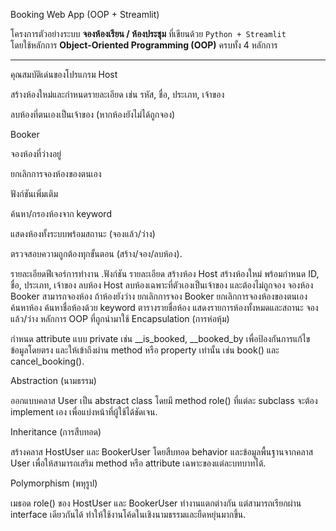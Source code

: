 Booking Web App (OOP + Streamlit)

โครงการตัวอย่างระบบ **จองห้องเรียน / ห้องประชุม** ที่เขียนด้วย `Python + Streamlit`  
โดยใช้หลักการ **Object-Oriented Programming (OOP)** ครบทั้ง 4 หลักการ

---

 คุณสมบัติเด่นของโปรแกรม
Host

สร้างห้องใหม่และกำหนดรายละเอียด เช่น รหัส, ชื่อ, ประเภท, เจ้าของ

ลบห้องที่ตนเองเป็นเจ้าของ (หากห้องยังไม่ได้ถูกจอง)

Booker

จองห้องที่ว่างอยู่

ยกเลิกการจองห้องของตนเอง

ฟังก์ชันเพิ่มเติม

ค้นหา/กรองห้องจาก keyword

แสดงห้องทั้งระบบพร้อมสถานะ (จองแล้ว/ว่าง)

ตรวจสอบความถูกต้องทุกขั้นตอน (สร้าง/จอง/ลบห้อง).

รายละเอียดฟีเจอร์การทำงาน
.ฟังก์ชัน	รายละเอียด
สร้างห้อง	Host สร้างห้องใหม่ พร้อมกำหนด ID, ชื่อ, ประเภท, เจ้าของ
ลบห้อง	Host ลบห้องเฉพาะที่ตัวเองเป็นเจ้าของ และต้องไม่ถูกจอง
จองห้อง	Booker สามารถจองห้อง ถ้าห้องยังว่าง
ยกเลิกการจอง	Booker ยกเลิกการจองห้องของตนเอง
ค้นหาห้อง	ค้นหาชื่อห้องด้วย keyword
ตารางรายชื่อห้อง	แสดงรายการห้องทั้งหมดและสถานะ จองแล้ว/ว่าง
หลักการ OOP ที่ถูกนำมาใช้
Encapsulation (การห่อหุ้ม)

กำหนด attribute แบบ private เช่น __is_booked, __booked_by เพื่อป้องกันการแก้ไขข้อมูลโดยตรง และให้เข้าถึงผ่าน method หรือ property เท่านั้น เช่น book() และ cancel_booking().

Abstraction (นามธรรม)

ออกแบบคลาส User เป็น abstract class โดยมี method role() ที่แต่ละ subclass จะต้อง implement เอง เพื่อแบ่งหน้าที่ผู้ใช้ได้ชัดเจน.

Inheritance (การสืบทอด)

สร้างคลาส HostUser และ BookerUser โดยสืบทอด behavior และข้อมูลพื้นฐานจากคลาส User เพื่อให้สามารถเสริม method หรือ attribute เฉพาะของแต่ละบทบาทได้.

Polymorphism (พหุรูป)

เมธอด role() ของ HostUser และ BookerUser ทำงานแตกต่างกัน แต่สามารถเรียกผ่าน interface เดียวกันได้ ทำให้ใช้งานโค้ดในเชิงนามธรรมและยืดหยุ่นมากขึ้น.
